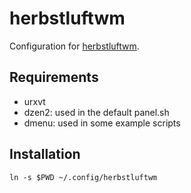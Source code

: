 # herbstluftwm

Configuration for [herbstluftwm](https://herbstluftwm.org).

## Requirements

* urxvt
* dzen2: used in the default panel.sh
* dmenu: used in some example scripts

## Installation

```
ln -s $PWD ~/.config/herbstluftwm
```
